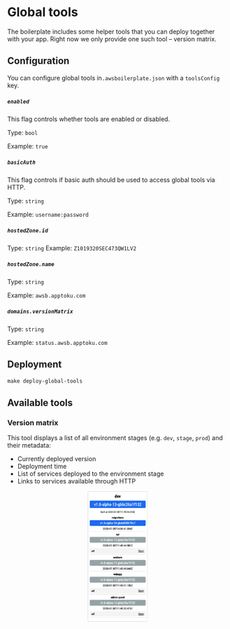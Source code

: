 # Global tools
The boilerplate includes some helper tools that you can deploy together with your app.
Right now we only provide one such tool – version matrix.

## Configuration
You can configure global tools in`.awsboilerplate.json` with a `toolsConfig` key.

##### `enabled`
This flag controls whether tools are enabled or disabled.

Type: `bool`

Example: `true`

##### `basicAuth`
This flag controls if basic auth should be used to access global tools via HTTP.

Type: `string`

Example: `username:password`

##### `hostedZone.id`

Type: `string`
Example: `Z1019320SEC473QW1LV2`

##### `hostedZone.name`

Type: `string`

Example: `awsb.apptoku.com`

##### `domains.versionMatrix`

Type: `string`

Example: `status.awsb.apptoku.com`

## Deployment
```shell
make deploy-global-tools
```

## Available tools
### Version matrix
This tool displays a list of all environment stages (e.g. `dev`, `stage`, `prod`) and their metadata:
- Currently deployed version
- Deployment time
- List of services deployed to the environment stage
- Links to services available through HTTP


<p align="center"> 
    <img src="/docs/images/version-matrix.png" alt="Version matrix" height="300" /> 
</p>

